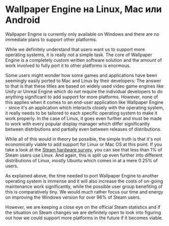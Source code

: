 # Wallpaper Engine на Linux, Mac или Android

Wallpaper Engine is currently only available on Windows and there are no immediate plans to support other platforms.

While we definitely understand that users want us to support more operating systems, it is really not a simple task. The core of Wallpaper Engine is a completely custom written software solution and the amount of work involved to fully port it to other platforms is enormous.

Some users might wonder how some games and applications have been seemingly easily ported to Mac and Linux by their developers: The answer to that is that these titles are based on widely used video game engines like Unity or Unreal Engine which do not require the individual developers to do anything significant to add support for more platforms. However, none of this applies when it comes to an end-user application like Wallpaper Engine - since it's an application which interacts closely with the operating system, it really needs to be tailored to each specific operating system to make it work properly. In the case of Linux, it goes even further and must be made to work with every popular display manager which differ significantly between distributions and partially even between releases of distributions.

While all of this would in theory be possible, the simple truth is that it's not economically viable to add support for Linux or Mac OS at this point. If you take a look at the [Steam hardware survey](https://store.steampowered.com/hwsurvey), you can see that less than 1% of Steam users use Linux. And again, this is split up even further into different distributions of Linux, mostly Ubuntu which comes in at a mere 0.25% of users.

As explained above, the time needed to port Wallpaper Engine to another operating system is immense and it will also increase the costs of on-going maintenance work significantly, while the possible user group benefiting of this is comparatively tiny. We would much rather focus our time and energy on improving the Windows version for over 96% of Steam users.

However, we are keeping a close eye on the official Steam statistics and if the situation on Steam changes we are definitely open to look into figuring out how we could support more platforms in the future if it becomes viable. 